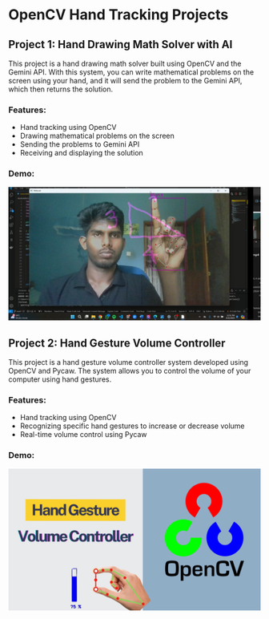 
# OpenCV Hand Tracking Projects

## Project 1: Hand Drawing Math Solver with AI

This project is a hand drawing math solver built using OpenCV and the Gemini API. With this system, you can write mathematical problems on the screen using your hand, and it will send the problem to the Gemini API, which then returns the solution.

### Features:
- Hand tracking using OpenCV
- Drawing mathematical problems on the screen
- Sending the problems to Gemini API
- Receiving and displaying the solution

### Demo:
[![Hand Drawing Math Solver](https://github.com/PrabathBK/Hand_Tracking/blob/main/handmath.png?raw=true)](https://youtu.be/OCJ6JqEigGU)

## Project 2: Hand Gesture Volume Controller

This project is a hand gesture volume controller system developed using OpenCV and Pycaw. The system allows you to control the volume of your computer using hand gestures.

### Features:
- Hand tracking using OpenCV
- Recognizing specific hand gestures to increase or decrease volume
- Real-time volume control using Pycaw

### Demo:
[![Hand Gesture Volume Controller](https://github.com/PrabathBK/Hand_Tracking/blob/main/handVolume.png?raw=true)](https://youtu.be/tAk_KTXQla4)

